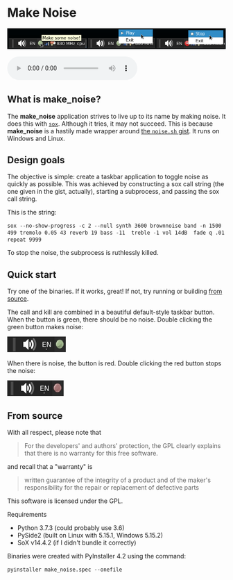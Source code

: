 # Make Noise

![the make noise application](extras/overview.png "Make Noise")

![What it sounds like](extras/output.wav "What it sounds like")

## What is **make_noise**?
The **make_noise** application strives to live up to its name by
making noise.  It does this with
[`sox`](http://sox.sourceforge.net/Main/HomePage).  Although it tries,
it may not succeed.  This is because **make_noise** is a hastily made
wrapper around [the `noise.sh`
gist](https://gist.github.com/xguse/6259275).  It runs on Windows and
Linux.

## Design goals
The objective is simple: create a taskbar application to toggle noise
as quickly as possible.  This was achieved by constructing a sox call
string (the one given in the gist, actually), starting a subprocess,
and passing the sox call string.

This is the string:

```
sox --no-show-progress -c 2 --null synth 3600 brownnoise band -n 1500 499 tremolo 0.05 43 reverb 19 bass -11  treble -1 vol 14dB  fade q .01 repeat 9999
```

To stop the noise, the subprocess is ruthlessly killed.

## Quick start
Try one of the binaries.  If it works, great!  If not, try running or
building [from source](#From-source).

The call and kill are combined in a beautiful default-style taskbar
button.  When the button is green, there should be no noise.  Double
clicking the green button makes noise:

![a green button](extras/green-button.png "Green Button")

When there is noise, the button is red.  Double clicking the red
button stops the noise:

![a red button](extras/red-button.png "Red Button")

## From source
With all respect, please note that

> For the developers' and authors' protection, the GPL clearly
> explains that there is no warranty for this free software.

and recall that a "warranty" is

> written guarantee of the integrity of a product and of the maker's
> responsibility for the repair or replacement of defective parts

This software is licensed under the GPL.

Requirements

- Python 3.7.3 (could probably use 3.6)
- PySide2 (built on Linux with 5.15.1, Windows 5.15.2)
- SoX v14.4.2 (if I didn't bundle it correctly)

Binaries were created with PyInstaller 4.2 using the command:

```
pyinstaller make_noise.spec --onefile
```
